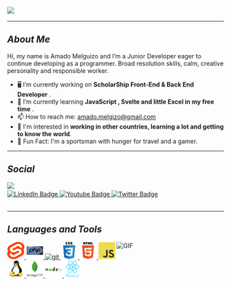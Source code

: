 <img src="https://media.giphy.com/media/Nx0rz3jtxtEre/giphy.gif"></img>

------------------------------------------------------------------------------------------------------------------------

## **_About Me_**

Hi, my name is Amado Melguizo and I’m a Junior Developer eager to continue developing as a programmer. 
Broad resolution skills, calm, creative personality and responsible worker.

- 🖥️ I’m currently working on **ScholarShip Front-End & Back End Developer** .
- 🌱 I’m currently learning **JavaScript , Svelte and little Excel in my free time** .
- 📫 How to reach me: amado.melgizo@gmail.com
- 👀 I'm interested in **working in other countries, learning a lot and getting to know the world**.
- 🍜 Fun Fact: I'm a sportsman with hunger for travel and a gamer. 
------------------------------------------------------------------------------------------------------------------------

## **_Social_**

<div id="header" >
  <img src="https://media.giphy.com/media/M9gbBd9nbDrOTu1Mqx/giphy.gif" width="100"/>
</div>

<div id="badges">
  <a href="https://www.linkedin.com/in/amado-melguizo-martínez/">
    <img src="https://img.shields.io/badge/LinkedIn-blue?style=for-the-badge&logo=linkedin&logoColor=white" alt="LinkedIn Badge"/>
  </a>
  <a href="your-youtube-URL">
    <img src="https://img.shields.io/badge/YouTube-red?style=for-the-badge&logo=youtube&logoColor=white" alt="Youtube Badge"/>
  </a>
  <a href="your-twitter-URL">
    <img src="https://img.shields.io/badge/Twitter-blue?style=for-the-badge&logo=twitter&logoColor=white" alt="Twitter Badge"/>
  </a>
  </br>
  <img src="https://komarev.com/ghpvc/?username=amado-melguizo&style=flat-square&color=blue" alt=""/>
</div>

------------------------------------------------------------------------------------------------------------------------

## **_Languages and Tools_**

<img align="right" alt="GIF" src="https://github.com/abhisheknaiidu/abhisheknaiidu/blob/master/code.gif?raw=true" width="250" height="160" />

<p align="left"> 

<a href="https://svelte.com" target="_blank"> 
<img src="https://raw.githubusercontent.com/devicons/devicon/master/icons/svelte/svelte-original.svg" alt="Svelte" width="40" height="40"/> 
 
<a href="https://php.com" target="_blank"> 
<img src="https://raw.githubusercontent.com/devicons/devicon/master/icons/php/php-original.svg" alt="bootstrap" width="40" height="40"/> 

<a href="https://git-scm.com/" target="_blank"> 
<img src="https://www.vectorlogo.zone/logos/git-scm/git-scm-icon.svg" alt="git" width="40" height="40"/>

<a href="https://www.w3schools.com/css/" target="_blank"> 
<img src="https://raw.githubusercontent.com/devicons/devicon/master/icons/css3/css3-original-wordmark.svg" alt="css3" width="40" height="40"/> 
  
<a href="https://www.w3.org/html/" target="_blank"> 
<img src="https://raw.githubusercontent.com/devicons/devicon/master/icons/html5/html5-original-wordmark.svg" alt="html5" width="40" height="40"/>
  
<a href="https://developer.mozilla.org/en-US/docs/Web/JavaScript" target="_blank"> 
<img src="https://raw.githubusercontent.com/devicons/devicon/master/icons/javascript/javascript-original.svg" alt="javascript" width="40" height="40"/>
  
<a href="https://www.linux.org/" target="_blank"> 
<img src="https://raw.githubusercontent.com/devicons/devicon/master/icons/linux/linux-original.svg" alt="linux" width="40" height="40"/>

<a href="https://www.mongodb.com/" target="_blank"> 
<img src="https://raw.githubusercontent.com/devicons/devicon/master/icons/mongodb/mongodb-original-wordmark.svg" alt="mongodb" width="40" height="40"/> 

<a href="https://nodejs.org" target="_blank"> 
<img src="https://raw.githubusercontent.com/devicons/devicon/master/icons/nodejs/nodejs-original-wordmark.svg" alt="nodejs" width="40" height="40"/> 
 
<a href="https://reactjs.org/" target="_blank"> 
<img src="https://raw.githubusercontent.com/devicons/devicon/master/icons/react/react-original-wordmark.svg" alt="react" width="40" height="40"/>
  
</p>

<!---
Amado-Melguizo/Amado-Melguizo is a ✨ special ✨ repository because its `README.md` (this file) appears on your GitHub profile.
You can click the Preview link to take a look at your changes.
--->
